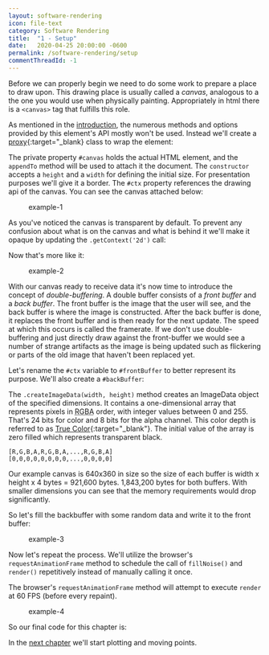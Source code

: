 ```yaml
---
layout: software-rendering
icon: file-text
category: Software Rendering
title:  "1 - Setup"
date:   2020-04-25 20:00:00 -0600
permalink: /software-rendering/setup
commentThreadId: -1
---
```


Before we can properly begin we need to do some work to prepare a place to draw upon. This drawing place is usually called a *canvas*, analogous
to a the one you would use when physically painting. Appropriately in html there is a `<canvas>` tag that fulfills this role.

As mentioned in the [introduction](/graphics-tutorial/intro), the numerous methods and options provided by this element's API mostly won't be used.
Instead we'll create a [proxy](https://en.wikipedia.org/wiki/Proxy_pattern){:target="_blank} class to wrap the element:

<script src="https://gist.github.com/mlhaufe/904661c800436d4f7c0d19af51314236.js?file=1.js"></script>

The private property `#canvas` holds the actual HTML element, and the `appendTo` method will be used to attach it the document.
The `constructor` accepts a `height` and a `width` for defining the initial size. For presentation purposes we'll give it a border.
The `#ctx` property references the drawing api of the canvas. You can see the canvas attached below:

<figure id='example-1'>
    <figcaption>example-1</figcaption>
</figure>

<script type="module" src="/scripts/software-rendering/example-1.js"></script>

As you've noticed the canvas is transparent by default. To prevent any confusion about what is on the
canvas and what is behind it we'll make it opaque by updating the `.getContext('2d')` call:

<script src="https://gist.github.com/mlhaufe/904661c800436d4f7c0d19af51314236.js?file=2.js"></script>

Now that's more like it:

<figure id='example-2'>
    <figcaption>example-2</figcaption>
</figure>

<script type="module" src="/scripts/software-rendering/example-2.js"></script>

With our canvas ready to receive data it's now time to introduce the concept of _double-buffering_. A double buffer
consists of a _front buffer_ and a _back buffer_. The front buffer is the image that the user will see, and the back buffer is
where the image is constructed. After the back buffer is done, it replaces the front buffer and is then ready for the next update.
The speed at which this occurs is called the framerate. If we don't use double-buffering and just directly draw against the front-buffer
we would see a number of strange artifacts as the image is being updated such as flickering or parts of the old image that haven't been
replaced yet.

Let's rename the `#ctx` variable to `#frontBuffer` to better represent its purpose. We'll also create a `#backBuffer`:

<script src="https://gist.github.com/mlhaufe/904661c800436d4f7c0d19af51314236.js?file=3.js"></script>

The `.createImageData(width, height)` method creates an ImageData object of the specified dimensions. It contains
a one-dimensional array that represents pixels in <abbr title="Red Green Blue Alpha">RGBA</abbr> order,
with integer values between 0 and 255. That's 24 bits for color
and 8 bits for the alpha channel. This color depth is referred to as [True Color](https://en.wikipedia.org/wiki/Color_depth#True_color_(24-bit)){:target="_blank"}.
The initial value of the array is zero filled which represents transparent black.

```text
[R,G,B,A,R,G,B,A,...,R,G,B,A]
[0,0,0,0,0,0,0,0,...,0,0,0,0]
```

Our example canvas is 640x360 in size so the size of each buffer is width x height x 4 bytes = 921,600 bytes.
1,843,200 bytes for both buffers. With smaller dimensions you can see that the memory requirements would drop
significantly.

So let's fill the backbuffer with some random data and write it to the front buffer:

<script src="https://gist.github.com/mlhaufe/904661c800436d4f7c0d19af51314236.js?file=4.js"></script>

<figure id='example-3'>
    <figcaption>example-3</figcaption>
</figure>

<script type="module" src="/scripts/software-rendering/example-3.js"></script>

Now let's repeat the process. We'll utilize the browser's `requestAnimationFrame` method to schedule the
call of `fillNoise()` and `render()` repetitively instead of manually calling it once.

<script src="https://gist.github.com/mlhaufe/904661c800436d4f7c0d19af51314236.js?file=5.js"></script>

The browser's `requestAnimationFrame` method will attempt to execute `render` at 60 FPS (before every repaint).

<figure id='example-4'>
    <figcaption>example-4</figcaption>
</figure>

<script type="module" src="/scripts/software-rendering/example-4.js"></script>

So our final code for this chapter is:

<script src="https://gist.github.com/mlhaufe/904661c800436d4f7c0d19af51314236.js?file=6.js"></script>

In the [next chapter](/software-rendering/plotting-points) we'll start plotting and moving points.
